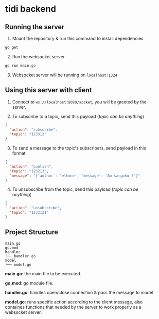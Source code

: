# tidi backend

## Running the server
1. Mount the repository & run this command to install dependencies
```bash
go get
```

2. Run the websocket server
```bash
go run main.go
```

3. Websocket server will be running on `localhost:1324`

## Using this server with client

1. Connect to `ws://localhost:8080/socket`, you will be greeted by the server.

2. To subscribe to a topic, send this payload (*topic can be anything*)
```json
{
  "action": "subscribe",
  "topic": "123312"
}
```

3. To send a message to the topic's subscribers, send payload in this format
```json
{
  "action": "publish",
  "topic": "123213",
  "message": "{'author': 'elhmne', 'message': 'Am sangoku !'}"
}
```

4. To unsubscribe from the topic, send this payload (*topic can be anything*)
```json
{
  "action": "unsubscribe",
  "topic": "1232131"
}
```

## Project Structure
```
main.go
go.mod
handler
└── handler.go
model
└── model.go
```

**main.go**: the main file to be executed.

**go.mod**: go module file.

**handler.go**: handles open/close connection & pass the message to model.

**model.go**: runs specific action according to the client message, also containes functions that needed by the server to work properly as a websocket server.
